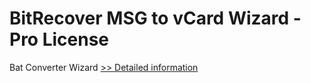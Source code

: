 # BitRecover MSG to vCard Wizard - Pro License
Bat Converter Wizard
[>> Detailed information](https://secure.shareit.com/shareit/product.html?productid=300953494&affiliateid=200057808)
